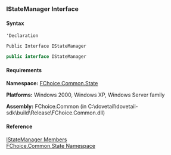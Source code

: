 ﻿### IStateManager Interface

#### Syntax

```vbnet
'Declaration

Public Interface IStateManager 
```

```csharp
public interface IStateManager 
```

#### Requirements

**Namespace:** [FChoice.Common.State](FChoice.Common~FChoice.Common.State_namespace.md)

**Platforms:** Windows 2000, Windows XP, Windows Server family

**Assembly:** FChoice.Common (in C:\\dovetail\\dovetail-sdk\\build\\Release\\FChoice.Common.dll)

#### Reference

[IStateManager Members](FChoice.Common~FChoice.Common.State.IStateManager_members.md)  
[FChoice.Common.State Namespace](FChoice.Common~FChoice.Common.State_namespace.md)